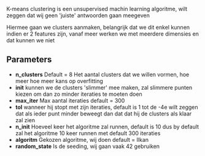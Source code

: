 K-means clustering is een unsupervised machin learning algoritme, wilt zeggen dat wij geen 'juiste' antwoorden gaan meegeven

Hiermee gaan we clusters aanmaken, belangrijk dat we dit enkel kunnen indien er 2 features zijn, vanaf meer werken we met meerdere dimensies en dat kunnen we niet

## Parameters
- **n_clusters**
	Default = 8
	Het aantal clusters dat we willen vormen, hoe meer hoe meer kans op overfitting 
- **init**
	kunnen we de clusters 'slimmer' mee maken, zal slimmere punten kiezen om dan zo minder iteraties te moeten doen
- **max_iter**
	Max aantal iteraties default = 300
- **tol**
	wanneer hij stopt met zijn iteraties, default is 1 tot de -4e wilt zeggen dat als ieder punt minder beweegt dan dat dat hij de clusters als klaar zal zien
- **n_init**
	Hoeveel keer het algoritme zal runnen, default is 10 dus by default zal het algoritme 10 keer runnen met default 300 iteraties
- **algoritm**
	Gekozen algoritme, wij doen default = Ilkan
- **random_state** 
	Is de seeding, wij gaan vaak 42 gebruiken

